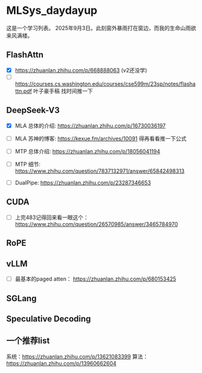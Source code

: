 # MLSys_daydayup
这是一个学习列表。
2025年9月3日。此刻窗外暴雨打在窗边，而我的生命山雨欲来风满楼。

## FlashAttn
- [x] https://zhuanlan.zhihu.com/p/668888063 (v2还没学)
- [ ] https://courses.cs.washington.edu/courses/cse599m/23sp/notes/flashattn.pdf 叶子豪手稿 找时间推一下

## DeepSeek-V3
- [x] MLA 总体的介绍: https://zhuanlan.zhihu.com/p/16730036197
- [ ] MLA 苏神的博客: https://kexue.fm/archives/10091 得再看看推一下公式
- [ ] MTP 总体介绍: https://zhuanlan.zhihu.com/p/18056041194
- [ ] MTP 细节: https://www.zhihu.com/question/7837132971/answer/65842498313
- [ ] DualPipe: https://zhuanlan.zhihu.com/p/23287346653


## CUDA
- [ ] 上完483记得回来看一眼这个：https://www.zhihu.com/question/26570985/answer/3465784970
  
## RoPE

## vLLM
-[ ] 最基本的paged atten： https://zhuanlan.zhihu.com/p/680153425


## SGLang

## Speculative Decoding

## 一个推荐list
系统：https://zhuanlan.zhihu.com/p/13621083399
算法：https://zhuanlan.zhihu.com/p/13960662604
